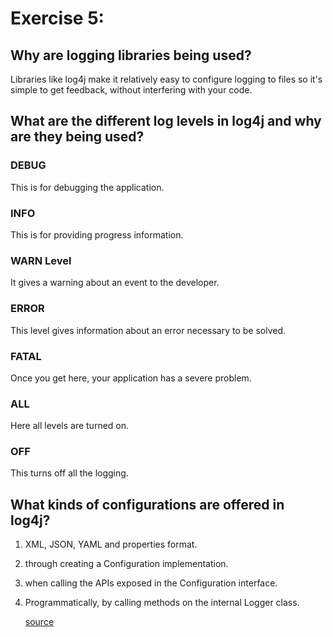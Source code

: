 # Exercise 5:

## Why are logging libraries being used?

Libraries like log4j make it relatively easy to configure logging to files
so it's simple to get feedback, without interfering with your code.

## What are the different log levels in log4j and why are they being used?

### DEBUG

This is for debugging the application.

### INFO

This is for providing progress information.

### WARN Level

It gives a warning about an event to the developer.

### ERROR

This level gives information about an error necessary to be solved.

### FATAL

Once you get here, your application has a severe problem.

### ALL

Here all levels are turned on.

### OFF

This turns off all the logging.

## What kinds of configurations are offered in log4j?

1. XML, JSON, YAML and properties format.
2. through creating a Configuration implementation.
3. when calling the APIs exposed in the Configuration interface.
4. Programmatically, by calling methods on the internal Logger class.

    [source](https://logging.apache.org/log4j/2.x/manual/configuration.html "source")